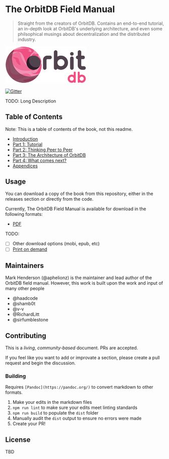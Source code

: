 # The OrbitDB Field Manual

> Straight from the creators of OrbitDB. Contains an end-to-end tutorial, an in-depth look at OrbitDB's underlying architecture, and even some philsophical musings about decentralization and the distributed industry.

<p align="left">
  <img src="images/orbit_db_logo_color.jpg" width="256" />
</p>

[![Gitter](https://img.shields.io/gitter/room/nwjs/nw.js.svg)](https://gitter.im/orbitdb/Lobby)

TODO: Long Description

## Table of Contents

Note: This is a table of contents of the book, not this readme.

- [Introduction](./00_Introduction)
- [Part 1: Tutorial](./01_Tutorial)
- [Part 2: Thinking Peer to Peer](./02_Thinking_Peer_to_Peer)
- [Part 3: The Architecture of OrbitDB](./03_The_Architecture_of_OrbitDB)
- [Part 4: What comes next?](./04_What_next)
- [Appendices](./05_Appendices)

## Usage

You can download a copy of the book from this repository, either in the releases section or directly from the code.

Currently, The OrbitDB Field Manual is available for download in the following formats:

- [PDF](./dist/Book.pdf)

TODO:

- [ ] Other download options (mobi, epub, etc)
- [ ] [Print on demand](https://github.com/aphelionz/orbitdb-field-manual/issues/3)

## Maintainers

Mark Henderson (@aphelionz) is the maintainer and lead author of the OrbitDB field manual. However, this work is built upon the work and input of many other people

- @haadcode
- @shamb0t
- @v-v
- @RichardLitt
- @sirfumblestone

## Contributing

This is a _living_, _community-based_ document. PRs are accepted.

If you feel like you want to add or improvate a section, please create a pull request and begin the discussion.

### Building

Requires `[Pandoc](https://pandoc.org/)` to convert markdown to other formats.

1. Make your edits in the markdown files
2. `npm run lint` to make sure your edits meet linting standards
3. `npm run build` to populate the `dist` folder
4. Manually audit the `dist` output to ensure no errors were made
5. Create your PR!

## License

TBD
